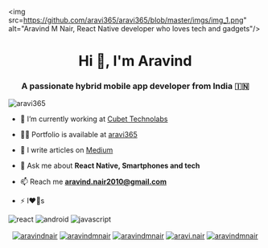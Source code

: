 
 
<img src=https://github.com/aravi365/aravi365/blob/master/imgs/img_1.png" alt="Aravind M Nair, React Native developer who loves tech and gadgets"/>
<h1 align="center">Hi 👋, I'm Aravind</h1>
<h3 align="center">A passionate hybrid mobile app developer from India 🇮🇳</h3>
<p align="left"> <img src="https://komarev.com/ghpvc/?username=aravi365" alt="aravi365" /> </p>

- 🔭 I’m currently working at  [Cubet Technolabs](https://cubettech.com/)

- 👨‍💻 Portfolio is available at [aravi365](https://aravi365.github.io)

- 📝 I write articles on [Medium](https://medium.com/@aravindmnair)

- 💬 Ask me about **React Native, Smartphones and tech**

- 📫 Reach me **aravind.nair2010@gmail.com**

- ⚡ I❤️📱s
 
<p align="left"><img src="https://konpa.github.io/devicon/devicon.git/icons/react/react-original-wordmark.svg" alt="react" width="20" height="20"/> <img src="https://konpa.github.io/devicon/devicon.git/icons/android/android-original-wordmark.svg" alt="android" width="20" height="20"/> <img src="https://konpa.github.io/devicon/devicon.git/icons/javascript/javascript-original.svg" alt="javascript" width="20" heiglht="20"/></p><p align="center">

<p align="center">
<a href="https://twitter.com/aravindnair" target="blank"><img align="center" src="https://cdn.jsdelivr.net/npm/simple-icons@3.0.1/icons/twitter.svg" alt="aravindnair" height="20" width="20" /></a>
<a href="https://linkedin.com/in/aravindmnair" target="blank"><img align="center" src="https://cdn.jsdelivr.net/npm/simple-icons@3.0.1/icons/linkedin.svg" alt="aravindmnair" height="20" width="20" /></a>
<a href="https://fb.com/aravindmnair" target="blank"><img align="center" src="https://cdn.jsdelivr.net/npm/simple-icons@3.0.1/icons/facebook.svg" alt="aravindmnair" height="20" width="20" /></a>
<a href="https://instagram.com/aravi.nair" target="blank"><img align="center" src="https://cdn.jsdelivr.net/npm/simple-icons@3.0.1/icons/instagram.svg" alt="aravi.nair" height="20" width="20" /></a>
<a href="https://medium.com/@aravindmnair" target="blank"><img align="center" src="https://cdn.jsdelivr.net/npm/simple-icons@3.0.1/icons/medium.svg" alt="aravindmnair" height="20" width="20" /></a>
</p>
